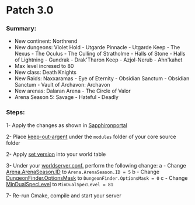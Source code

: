 # Patch 3.0

### Summary:
- New continent: Northrend
- New dungeons: Violet Hold - Utgarde Pinnacle - Utgarde Keep - The Nexus - The Oculus - The Culling of Stratholme - Halls of Stone - Halls of Lightning - Gundrak - Drak'Tharon Keep - Azjol-Nerub - Ahn'kahet
- Max level incresed to 80
- New class: Death Knights
- New Raids: Naxxaramas - Eye of Eternity - Obsidian Sanctum - Obsidian Sanctum - Vault of Archavon: Archavon
- New arenas: Dalaran Arena - The Circle of Valor
- Arena Season 5: Savage - Hateful - Deadly

### Steps:

1- Apply the changes as shown in [Sapphironportal](https://github.com/Si1ker/WoltkProgression/tree/main/patch%203.0/SapphironPortal)

2- Place [keep-out-argent](https://github.com/Si1ker/WoltkProgression/tree/main/patch%203.0/keep-out-argent) under the ```modules``` folder of your core source folder

2- Apply [set version](https://github.com/Si1ker/WoltkProgression/blob/0de5dcc6809d9aeb92ab1e750bf763a863820c00/patch%203.0/set%20version.sql) into your world table

3- Under your [worldserver.conf.](https://github.com/azerothcore/azerothcore-wotlk/blob/81301c67d95a1e51bd269e8f4a49f373ecefeb42/src/server/worldserver/worldserver.conf.dist) perform the following change:
a - Change [Arena.ArenaSeason.ID](https://github.com/azerothcore/azerothcore-wotlk/blob/master/src/server/worldserver/worldserver.conf.dist#L3019) to ```Arena.ArenaSeason.ID = 5```
b - Change [DungeonFinder.OptionsMask](https://github.com/azerothcore/azerothcore-wotlk/blob/master/src/server/worldserver/worldserver.conf.dist#L1544) to ```DungeonFinder.OptionsMask = 0```
c - Change [MinDualSpecLevel](https://github.com/azerothcore/azerothcore-wotlk/blob/master/src/server/worldserver/worldserver.conf.dist#L1117) to ```MinDualSpecLevel = 81```

7- Re-run Cmake, compile and start your server

